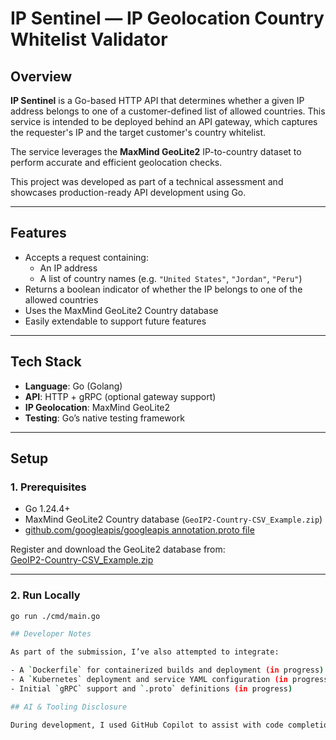 # IP Sentinel — IP Geolocation Country Whitelist Validator

## Overview

**IP Sentinel** is a Go-based HTTP API that determines whether a given IP address belongs to one of a customer-defined list of allowed countries. This service is intended to be deployed behind an API gateway, which captures the requester's IP and the target customer's country whitelist.

The service leverages the **MaxMind GeoLite2** IP-to-country dataset to perform accurate and efficient geolocation checks.

This project was developed as part of a technical assessment and showcases production-ready API development using Go.

---

## Features

- Accepts a request containing:
  - An IP address
  - A list of country names (e.g. `"United States"`, `"Jordan"`, `"Peru"`)
- Returns a boolean indicator of whether the IP belongs to one of the allowed countries
- Uses the MaxMind GeoLite2 Country database
- Easily extendable to support future features

---

## Tech Stack

- **Language**: Go (Golang)
- **API**: HTTP + gRPC (optional gateway support)
- **IP Geolocation**: MaxMind GeoLite2
- **Testing**: Go’s native testing framework

---

## Setup

### 1. Prerequisites

- Go 1.24.4+
- MaxMind GeoLite2 Country database (`GeoIP2-Country-CSV_Example.zip`)
- [github.com/googleapis/googleapis annotation.proto file](https://github.com/googleapis/googleapis)

Register and download the GeoLite2 database from:  
[GeoIP2-Country-CSV_Example.zip](https://dev.maxmind.com/static/GeoIP2-Country-CSV_Example.zip)

---

### 2. Run Locally

```bash
go run ./cmd/main.go

## Developer Notes

As part of the submission, I’ve also attempted to integrate:

- A `Dockerfile` for containerized builds and deployment (in progress)
- A `Kubernetes` deployment and service YAML configuration (in progress)
- Initial `gRPC` support and `.proto` definitions (in progress)

## AI & Tooling Disclosure

During development, I used GitHub Copilot to assist with code completions and suggestions, particularly for routine scaffolding and standard patterns. While Copilot provided helpful starting points, all generated code was reviewed and adjusted manually to meet the specific functional and architectural requirements of the project. I also used Copilot to answer a few targeted questions related to the Dockerfile and Kubernetes configuration files, as I have limited hands-on experience with container orchestration and deployment tooling. This allowed me to explore those areas more effectively while ensuring the final implementation aligned with the project goals.